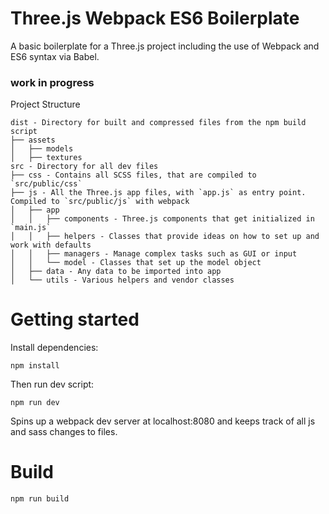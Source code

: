 # Three.js Webpack ES6 Boilerplate

A basic boilerplate for a Three.js project including the use of Webpack and ES6 syntax via Babel.

### work in progress

Project Structure
```
dist - Directory for built and compressed files from the npm build script
├── assets
│   ├── models
│   ├── textures
src - Directory for all dev files
├── css - Contains all SCSS files, that are compiled to `src/public/css`
├── js - All the Three.js app files, with `app.js` as entry point. Compiled to `src/public/js` with webpack
│   ├── app
│   │   ├── components - Three.js components that get initialized in `main.js`
│   │   ├── helpers - Classes that provide ideas on how to set up and work with defaults
│   │   ├── managers - Manage complex tasks such as GUI or input
│   │   └── model - Classes that set up the model object
│   ├── data - Any data to be imported into app
│   └── utils - Various helpers and vendor classes
```

# Getting started

Install dependencies:

```
npm install
```

Then run dev script:

```
npm run dev
```

Spins up a webpack dev server at localhost:8080 and keeps track of all js and sass changes to files.

# Build

```
npm run build
```
